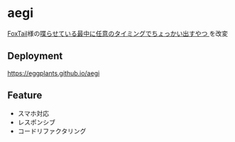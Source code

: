 # aegi

[FoxTail](https://hungry-foxtail.sakura.ne.jp)様の[喋らせている最中に任意のタイミングでちょっかい出すやつ
](https://hungry-foxtail.sakura.ne.jp/game/Talk/Talk.html)を改変

## Deployment

<https://eggplants.github.io/aegi>

## Feature

- スマホ対応
- レスポンシブ
- コードリファクタリング
